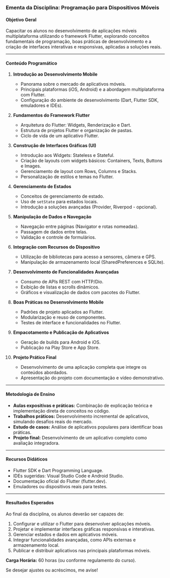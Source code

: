 ### **Ementa da Disciplina: Programação para Dispositivos Móveis**  

#### **Objetivo Geral**  
Capacitar os alunos no desenvolvimento de aplicações móveis multiplataforma utilizando o framework Flutter, explorando conceitos fundamentais de programação, boas práticas de desenvolvimento e a criação de interfaces interativas e responsivas, aplicadas a soluções reais.

---

#### **Conteúdo Programático**

1. **Introdução ao Desenvolvimento Mobile**  
   - Panorama sobre o mercado de aplicativos móveis.  
   - Principais plataformas (iOS, Android) e a abordagem multiplataforma com Flutter.  
   - Configuração do ambiente de desenvolvimento (Dart, Flutter SDK, emuladores e IDEs).  

2. **Fundamentos do Framework Flutter**  
   - Arquitetura do Flutter: Widgets, Renderização e Dart.  
   - Estrutura de projetos Flutter e organização de pastas.  
   - Ciclo de vida de um aplicativo Flutter.  

3. **Construção de Interfaces Gráficas (UI)**  
   - Introdução aos Widgets: Stateless e Stateful.  
   - Criação de layouts com widgets básicos: Containers, Texts, Buttons e Images.  
   - Gerenciamento de layout com Rows, Columns e Stacks.  
   - Personalização de estilos e temas no Flutter.  

4. **Gerenciamento de Estados**  
   - Conceitos de gerenciamento de estado.  
   - Uso de `setState` para estados locais.  
   - Introdução a soluções avançadas (Provider, Riverpod - opcional).  

5. **Manipulação de Dados e Navegação**  
   - Navegação entre páginas (Navigator e rotas nomeadas).  
   - Passagem de dados entre telas.  
   - Validação e controle de formulários.  

6. **Integração com Recursos do Dispositivo**  
   - Utilização de bibliotecas para acesso a sensores, câmera e GPS.  
   - Manipulação de armazenamento local (SharedPreferences e SQLite).  

7. **Desenvolvimento de Funcionalidades Avançadas**  
   - Consumo de APIs REST com HTTP/Dio.  
   - Exibição de listas e scrolls dinâmicos.  
   - Gráficos e visualização de dados com pacotes do Flutter.  

8. **Boas Práticas no Desenvolvimento Mobile**  
   - Padrões de projeto aplicados ao Flutter.  
   - Modularização e reuso de componentes.  
   - Testes de interface e funcionalidades no Flutter.  

9. **Empacotamento e Publicação de Aplicativos**  
   - Geração de builds para Android e iOS.  
   - Publicação na Play Store e App Store.  

10. **Projeto Prático Final**  
    - Desenvolvimento de uma aplicação completa que integre os conteúdos abordados.  
    - Apresentação do projeto com documentação e vídeo demonstrativo.

---

#### **Metodologia de Ensino**  
- **Aulas expositivas e práticas:** Combinação de explicação teórica e implementação direta de conceitos no código.  
- **Trabalhos práticos:** Desenvolvimento incremental de aplicativos, simulando desafios reais do mercado.  
- **Estudo de casos:** Análise de aplicativos populares para identificar boas práticas.  
- **Projeto final:** Desenvolvimento de um aplicativo completo como avaliação integradora.  

---

#### **Recursos Didáticos**  
- Flutter SDK e Dart Programming Language.  
- IDEs sugeridas: Visual Studio Code e Android Studio.  
- Documentação oficial do Flutter (flutter.dev).  
- Emuladores ou dispositivos reais para testes.  

---

#### **Resultados Esperados**  
Ao final da disciplina, os alunos deverão ser capazes de:  
1. Configurar e utilizar o Flutter para desenvolver aplicações móveis.  
2. Projetar e implementar interfaces gráficas responsivas e interativas.  
3. Gerenciar estados e dados em aplicativos móveis.  
4. Integrar funcionalidades avançadas, como APIs externas e armazenamento local.  
5. Publicar e distribuir aplicativos nas principais plataformas móveis.  

**Carga Horária:** 60 horas (ou conforme regulamento do curso).  

Se desejar ajustes ou acréscimos, me avise!
